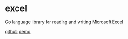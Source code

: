 # excel

Go language library for reading and writing Microsoft Excel

[github](https://github.com/qax-os/excelize)
[demo](https://github.com/liuhongdi/digv20)
